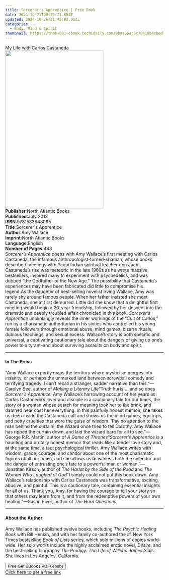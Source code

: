 ```yaml
---
title: Sorcerer's Apprentice | Free Book
date: 2024-10-21T00:33:21.854Z
updated: 2024-10-26T21:45:02.012Z
categories:
  - Body, Mind & Spirit
thumbnail: https://thmb-001-ebook.techidaily.com/8baa66ac6c78418b4cbed7feb7706000b80ab2584475fb105a21127a6b2fdd34.jpg
---
```

<main id="book-container">
  <div class="flex flex-col">
    <div class="book-brief flex-1 py-6 px-4 sm:p-6 md:py-10 md:px-8">
      <!-- brief-->
      <div class="book-brief-main">My Life with Carlos Castaneda</div>
    </div>
    <div
      class="book-meta-info flex-1 grid gap-4 col-start-1 col-end-3 row-start-1 sm:mb-6 sm:grid-cols-4 lg:gap-6 lg:col-start-2 lg:row-end-6 lg:row-span-6 lg:mb-0"
    >
      <div
        class="book-meta-info-left place-content-center mt-4 p-4 text-sm leading-6 col-start-2 col-span-2 dark:text-slate-400"
      >
        <img
          class="w-full h-500 object-cover rounded-lg sm:h-255 sm:col-span-2 lg:col-span-full"
          src="https://img-001-ebook.techidaily.com/5d5bc2b02d3389ab5f62ab9058b08b6373883d2f89126fc3aa149fdc3ca4a904.jpg"
          alt=""
          width="312"
          height="500"
        />
      </div>
      <div
        class="book-meta-info-right mt-2 col-start-1 row-start-2 col-span-3 self-center"
      >
        <!-- meta data  -->
        <div class="flex flex-col px-4 md:px-8">
          <div class="flex-1">
            <strong>Publisher</strong>:<span class="px-2"
              >North Atlantic Books</span
            >
          </div>
          <div class="flex-1">
            <strong>Published</strong>:<span class="px-2">July 2013</span>
          </div>
          <div class="flex-1">
            <strong>ISBN</strong>:<span class="px-2">9781583948095</span>
          </div>
          <div class="flex-1">
            <strong>Title</strong>:<span class="px-2"
              >Sorcerer&#39;s Apprentice</span
            >
          </div>
          <div class="flex-1">
            <strong>Author</strong>:<span class="px-2">Amy Wallace</span>
          </div>
          <div class="flex-1">
            <strong>Imprint</strong>:<span class="px-2"
              >North Atlantic Books</span
            >
          </div>
          <div class="flex-1">
            <strong>Language</strong>:<span class="px-2">English</span>
          </div>
          <div class="flex-1">
            <strong>Number of Pages</strong>:<span class="px-2">448</span>
          </div>
        </div>
      </div>
    </div>
    <div class="book-description flex-1 py-6 px-4 sm:p-6 md:py-10 md:px-8">
      <div class="book-description-main">
        <div accordion-content="" id="description">
          S<i>orcerer’s Apprentice </i>opens with Amy Wallace’s first meeting
          with Carlos Castaneda, the infamous anthropologist-turned-shaman,
          whose books described meetings with Yaqui Indian spiritual teacher don
          Juan. Castaneda’s rise was meteoric in the late 1960s as he wrote
          massive bestsellers, inspired many to experiment with psychedelics,
          and was dubbed “the Godfather of the New Age.” The possibility that
          Castaneda’s experiences may have been fabricated did little to
          compromise his legend.As the daughter of best-selling novelist Irving
          Wallace, Amy was rarely shy around famous people. When her father
          insisted she meet Castaneda, she at first demurred. Little did she
          know that a delightful first meeting would begin a 20-year friendship,
          followed by her descent into the dramatic and deeply troubled affair
          chronicled in this book. <i>Sorcerer’s Apprentice </i>unblinkingly
          reveals the inner workings of the “Cult of Carlos,” run by a
          charismatic authoritarian in his sixties who controlled his young
          female followers through emotional abuse, mind games, bizarre rituals,
          dubious teachings, and sexual excess. Wallace’s story is both specific
          and universal, a captivating cautionary tale about the dangers of
          giving up one’s power to a tyrant–and about surviving assaults on body
          and spirit.
        </div>
        <div class="accordion-fader"></div>
      </div>
    </div>
    <div class="book-excerpts flex-1 py-6 px-4 sm:p-6 md:py-10 md:px-8">
      <!-- excerpts-->
      <div class="book-excerpts-main">
        <hr />
        <h4 class="placeholder placeholder-heading">
          <span>In The Press</span>
        </h4>
        <p>
          "Amy Wallace expertly maps the territory where mysticism merges into
          insanity, or perhaps the unmarked land between screwball comedy and
          terrifying tragedy. I can’t recall a stranger, sadder narrative than
          this."—Carolyn See, author of <i>Making a Literary Life</i>“Truth
          hurts … and so does <i>Sorcerer’s Apprentice. </i>Amy Wallace’s
          harrowing account of her years as Carlos Castaneda’s lover and
          disciple is a cautionary tale for our times, the story of a woman
          whose search for meaning took her to the brink, and damned near cost
          her everything. In this painfully honest memoir, she takes us deep
          inside the Castaneda cult and shows us the mind games, ego trips, and
          petty cruelties that wore the guise of wisdom. ‘Pay no attention to
          the man behind the curtain!’ the Wizard once tried to tell Dorothy.
          Amy Wallace has ripped the curtain down, and laid the wizard bare for
          all to see.”—George R.R. Martin, author of <i>A Game of Thrones</i>“<i
            >Sorcerer’s Apprentice</i
          >
          is a haunting and brutally honest memoir that reads like a tender love
          story and, at the same time, a taut psychological thriller. Amy
          Wallace writes with wisdom, grace, courage, and candor about one of
          the most charismatic figures of all our times, and she allows us to
          witness both the splendor and the danger of entrusting one’s fate to a
          powerful man or woman.”—Jonathan Kirsch, author of
          <i>The Harlot by the Side of the Road</i> and
          <i>The Woman Who Laughed at God</i>"I simply could not put this book
          down. Amy Wallace’s relationship with Carlos Castaneda was
          transformative, exciting, abusive, and painful. This is a cautionary
          tale, containing essential insights for all of us. Thank you, Amy, for
          having the courage to tell your story so that others may learn from
          it, and from the redemptive powers of your own healing."—Susan Piver,
          author of <i>The Hard Questions</i>
        </p>
      </div>
    </div>
    <div class="book-about-author flex-1 py-6 px-4 sm:p-6 md:py-10 md:px-8">
      <!-- about author-->
      <div class="book-main-author-main">
        <hr />
        <h4 class="placeholder placeholder-heading">
          <span>About the Author</span>
        </h4>
        <p>
          Amy Wallace has published twelve books, including
          <i>The Psychic Healing Book</i> with Bill Henkin, and with her family
          co-authored the #1 New York Times bestselling
          <i>Book of Lists</i> series, which sold millions of copies world-wide.
          Her solo works include the highly acclaimed erotic novel,
          <i>Desire</i>, and the best-selling biography
          <i>The Prodigy: The Life of William James Sidis.</i> She lives in Los
          Angeles, California.
        </p>
      </div>
    </div>
    <div class="book-free-get flex-1 py-6 px-4 sm:p-6 md:py-10 md:px-8">
      <button
        id="btn-free-get"
        class="bg-blue-500 hover:bg-blue-700 text-white font-bold py-2 px-4 rounded"
      >
        Free Get EBook (.PDF/.epub)
      </button>
      <div id="countdown-display" class="px-2 text-lg mt-2"></div>
      <a
        id="free-link"
        class="hidden bg-blue-500 hover:bg-blue-700 text-white font-bold py-2 px-4 rounded"
        href="https://www.ebooks.com/en-us/book/1212602/sorcerer-s-apprentice/amy-wallace/"
        target="_blank"
        >Click here to get a free link</a
      >
    </div>
    <script>
      let countdownTime = 0;
      let countdownInterval = null;
      document
        .getElementById('btn-free-get')
        .addEventListener('click', startCountdown);
      function startCountdown() {
        countdownTime = new Date().getTime() + 60000 * 3;
        countdownInterval = setInterval(updateCountdown, 1000);
        document.getElementById('btn-free-get').disabled = true;
        document
          .getElementById('btn-free-get')
          .classList.add('bg-gray-500', 'cursor-not-allowed');
      }
      function updateCountdown() {
        let currentTime = new Date().getTime();
        let timeLeft = countdownTime - currentTime;
        let secondsLeft = Math.floor(timeLeft / 1000);
        document.getElementById('countdown-display').innerHTML =
          `Remaining time: ${secondsLeft} seconds.`;
        if (secondsLeft <= 0) {
          clearInterval(countdownInterval);
          document.getElementById('btn-free-get').classList.add('hidden');
          document.getElementById('free-link').classList.remove('hidden');
          document.getElementById('countdown-display').innerHTML = '';
        }
      }
    </script>
  </div>
</main>

<ins class="adsbygoogle"
      style="display:block"
      data-ad-client="ca-pub-7571918770474297"
      data-ad-slot="8358498916"
      data-ad-format="auto"
      data-full-width-responsive="true"></ins>
    